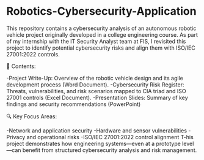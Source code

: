 # Robotics-Cybersecurity-Application
This repository contains a cybersecurity analysis of an autonomous robotic vehicle project originally developed in a college engineering course. As part of my internship with the IT Security Analyst team at FIS, I revisited this project to identify potential cybersecurity risks and align them with ISO/IEC 27001:2022 controls.

📁 Contents:

-Project Write-Up: Overview of the robotic vehicle design and its agile development process (Word Document).
-Cybersecurity Risk Register: Threats, vulnerabilities, and risk scenarios mapped to CIA triad and ISO 27001 controls (Excel Document).
-Presentation Slides: Summary of key findings and security recommendations (PowerPoint)

🔍 Key Focus Areas:

-Network and application security
-Hardware and sensor vulnerabilities
-Privacy and operational risks
-ISO/IEC 27001:2022 control alignment
T-his project demonstrates how engineering systems—even at a prototype level—can benefit from structured cybersecurity analysis and risk management.
